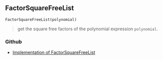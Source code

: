 ## FactorSquareFreeList 

```
FactorSquareFreeList(polynomial)
```

> get the square free factors of the polynomial expression `polynomial`.
### Github
* [Implementation of FactorSquareFreeList](https://github.com/axkr/symja_android_library/blob/master/symja_android_library/matheclipse-core/src/main/java/org/matheclipse/core/builtin/Algebra.java#L2340) 

